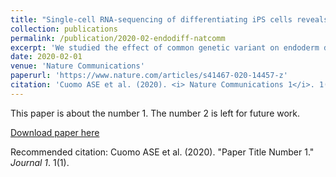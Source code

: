 ```yaml
---
title: "Single-cell RNA-sequencing of differentiating iPS cells reveals dynamic genetic effects on gene expression"
collection: publications
permalink: /publication/2020-02-endodiff-natcomm
excerpt: 'We studied the effect of common genetic variant on endoderm differentiation of iPSCs at single cell resolution'
date: 2020-02-01
venue: 'Nature Communications'
paperurl: 'https://www.nature.com/articles/s41467-020-14457-z'
citation: 'Cuomo ASE et al. (2020). <i> Nature Communications 1</i>. 1(1).'
---
```

This paper is about the number 1. The number 2 is left for future work.

[Download paper here](http://academicpages.github.io/files/paper1.pdf)

Recommended citation: Cuomo ASE et al. (2020). "Paper Title Number 1." <i>Journal 1</i>. 1(1).
